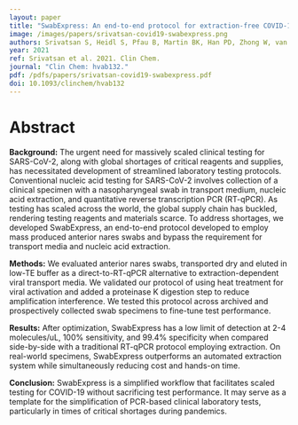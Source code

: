 ```yaml
---
layout: paper
title: "SwabExpress: An end-to-end protocol for extraction-free COVID-19 testing"
image: /images/papers/srivatsan-covid19-swabexpress.png
authors: Srivatsan S, Heidl S, Pfau B, Martin BK, Han PD, Zhong W, van Raay K, McDermot E, Opsahl J, Gamboa L, Smith N, Truong M, Cho S, Barrow KA, Rich LM, Stone J, Wolf CR, McCulloch DJ, Kim AE, Brandstetter E, Sohlberg SL, Ilcisin M, Geyer RE, Chen W, Gehring J, Seattle Flu Study Investigators, Kosuri S, Bedford T, Rieder MJ, Nickerson DA, Chu HY, Konnick EQ, Debley JS, Shendure J, Lockwood CM, Starita LM.
year: 2021
ref: Srivatsan et al. 2021. Clin Chem.
journal: "Clin Chem: hvab132."
pdf: /pdfs/papers/srivatsan-covid19-swabexpress.pdf
doi: 10.1093/clinchem/hvab132
---
```


# Abstract

**Background:** The urgent need for massively scaled clinical testing for SARS-CoV-2, along with global shortages of critical reagents and supplies, has necessitated development of streamlined laboratory testing protocols. Conventional nucleic acid testing for SARS-CoV-2 involves collection of a clinical specimen with a nasopharyngeal swab in transport medium, nucleic acid extraction, and quantitative reverse transcription PCR (RT-qPCR). As testing has scaled across the world, the global supply chain has buckled, rendering testing reagents and materials scarce. To address shortages, we developed SwabExpress, an end-to-end protocol developed to employ mass produced anterior nares swabs and bypass the requirement for transport media and nucleic acid extraction.

**Methods:** We evaluated anterior nares swabs, transported dry and eluted in low-TE buffer as a direct-to-RT-qPCR alternative to extraction-dependent viral transport media. We validated our protocol of using heat treatment for viral activation and added a proteinase K digestion step to reduce amplification interference. We tested this protocol across archived and prospectively collected swab specimens to fine-tune test performance.

**Results:** After optimization, SwabExpress has a low limit of detection at 2-4 molecules/uL, 100% sensitivity, and 99.4% specificity when compared side-by-side with a traditional RT-qPCR protocol employing extraction. On real-world specimens, SwabExpress outperforms an automated extraction system while simultaneously reducing cost and hands-on time.

**Conclusion:** SwabExpress is a simplified workflow that facilitates scaled testing for COVID-19 without sacrificing test performance. It may serve as a template for the simplification of PCR-based clinical laboratory tests, particularly in times of critical shortages during pandemics.
